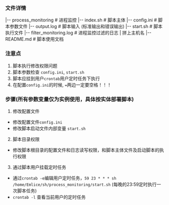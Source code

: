### 文件详情

|-- process_monitoring		# 进程监控
   |-- index.sh                 # 脚本主体
   |-- config.ini               # 脚本参数文件
   |-- output.log               # 脚本输入 (标准输出和错误输出)
   |-- start.sh                 # 脚本执行文件
   |-- filter_monitoring.log	# 进程监控过滤的日志 | 拼上主机名
   |-- README.md                # 脚本使用文档


### 注意点

1. 脚本执行修改权限问题
2. 脚本参数检查 `config.ini`,  `start.sh`
3. 脚本应挂到用户`crontab`用户定时任务下执行
4. 在配置`config.ini`的时候, `=`两边一定要空格！！！

### 步骤(所有参数变量仅为实例使用，具体按实体部署脚本)

1. 修改配置文件  

- 修改配置文件`config.ini`
- 修改脚本启动文件内部变量 `start.sh`


2. 脚本目录权限

- 修改脚本根目录的配置文件和日志读写权限，和脚本主体文件及启动脚本的执行权限


3. 通过脚本用户挂载定时任务

- 通过`crontab -e`编辑用户定时任务，`59 23 * * * sh /home/Emlice/sh/process_monitoring/start.sh` (每晚的23:59定时执行一次脚本任务)
- `crontab -l` 查看当前用户的定时任务
